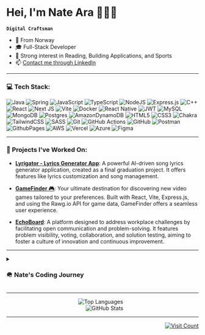 # Hei, I'm Nate Ara 🧑🏽‍💻

**`Digital Craftsman`**

- 📍 From Norway
- 🎓 Full-Stack Developer
- 🐺 Strong interest in Reading, Building Applications, and Sports
- 📫 [Contact me through LinkedIn](https://www.linkedin.com/in/nate-tklay-arafayne-20898925a)

---

### 💻 Tech Stack:
![Java](https://img.shields.io/badge/java-%23ED8B00.svg?style=flat&logo=openjdk&logoColor=white)
![Spring](https://img.shields.io/badge/spring-%236DB33F.svg?style=flat&logo=spring&logoColor=white) 
![JavaScript](https://img.shields.io/badge/javascript-%23323330.svg?style=flat&logo=javascript&logoColor=%23F7DF1E)
![TypeScript](https://img.shields.io/badge/typescript-%23007ACC.svg?style=flat&logo=typescript&logoColor=white)
![NodeJS](https://img.shields.io/badge/node.js-6DA55F?style=flat&logo=node.js&logoColor=white)
![Express.js](https://img.shields.io/badge/express.js-%23404d59.svg?style=flat&logo=express&logoColor=%2361DAFB)
![C++](https://img.shields.io/badge/c++-%2300599C.svg?style=flat&logo=c%2B%2B&logoColor=white)
![React](https://img.shields.io/badge/react-%2320232a.svg?style=flat&logo=react&logoColor=%2361DAFB) 
![Next JS](https://img.shields.io/badge/Next-black?style=flat&logo=next.js&logoColor=white)
![Vite](https://img.shields.io/badge/vite-%23646CFF.svg?style=flat&logo=vite&logoColor=white) 
![Docker](https://img.shields.io/badge/docker-%230db7ed.svg?style=flat&logo=docker&logoColor=white)
![React Native](https://img.shields.io/badge/react_native-%2320232a.svg?style=flat&logo=react&logoColor=%2361DAFB)
![JWT](https://img.shields.io/badge/JWT-black?style=flat&logo=JSON%20web%20tokens) 
![MySQL](https://img.shields.io/badge/mysql-4479A1.svg?style=flat&logo=mysql&logoColor=white)
![MongoDB](https://img.shields.io/badge/MongoDB-%234ea94b.svg?style=flat&logo=mongodb&logoColor=white)
![Postgres](https://img.shields.io/badge/postgres-%23316192.svg?style=flat&logo=postgresql&logoColor=white)
![AmazonDynamoDB](https://img.shields.io/badge/Amazon%20DynamoDB-4053D6?style=flat&logo=Amazon%20DynamoDB&logoColor=white) 
![HTML5](https://img.shields.io/badge/html5-%23E34F26.svg?style=flat&logo=html5&logoColor=white)
![CSS3](https://img.shields.io/badge/css3-%231572B6.svg?style=flat&logo=css3&logoColor=white)
![Chakra](https://img.shields.io/badge/chakra-%234ED1C5.svg?style=flat&logo=chakraui&logoColor=white) 
![TailwindCSS](https://img.shields.io/badge/tailwindcss-%2338B2AC.svg?style=flat&logo=tailwind-css&logoColor=white) 
![SASS](https://img.shields.io/badge/SASS-hotpink.svg?style=flat&logo=SASS&logoColor=white)
![Git](https://img.shields.io/badge/git-%23F05033.svg?style=flat&logo=git&logoColor=white)
![GitHub Actions](https://img.shields.io/badge/github%20actions-%232671E5.svg?style=flat&logo=githubactions&logoColor=white) 
![GitHub](https://img.shields.io/badge/github-%23121011.svg?style=flat&logo=github&logoColor=white)
![Postman](https://img.shields.io/badge/Postman-FF6C37?style=flat&logo=postman&logoColor=white)
![GithubPages](https://img.shields.io/badge/github%20pages-121013?style=flat&logo=github&logoColor=white) 
![AWS](https://img.shields.io/badge/AWS-%23FF9900.svg?style=flat&logo=amazon-aws&logoColor=white)
![Vercel](https://img.shields.io/badge/vercel-%23000000.svg?style=flat&logo=vercel&logoColor=white)
![Azure](https://img.shields.io/badge/azure-%230072C6.svg?style=flat&logo=microsoftazure&logoColor=white)
![Figma](https://img.shields.io/badge/figma-%23F24E1E.svg?style=flat&logo=figma&logoColor=white) 

---

### 🚀 Projects I've Worked On:
- **[Lyrigator - Lyrics Generator App](https://github.com/AnastasiaKurayshevich/nameless_lyrics_app)**:
  A powerful AI-driven song lyrics generator application, created as a final graduation project. It offers features like lyrics customization and song management.
  
- **[GameFinder 🎮](https://github.com/YourUsername/GameFinder)**:
  Your ultimate destination for discovering new video games tailored to your preferences. Built with React, Vite, Express.js, and using the Rawg.io API for game data, GameFinder offers a seamless user experience.

- **[EchoBoard](https://github.com/Nameless-Devs/echoboard)**:
  A platform designed to address workplace challenges by facilitating open communication and problem-solving. It features problem visibility, voting, collaboration, and solution testing, aiming to foster a culture of innovation and continuous improvement.

---

<details>
 <summary>
  <h3>🪖 Nate's Coding Journey</h3>
 </summary>
   As a Full-Stack Developer, I thrive on solving complex problems and continuously embracing new knowledge. My journey began in the military, where I developed discipline and resilience. However, my passion for technology and coding eventually led me to transition into Full-Stack Development. Today, I harness the discipline from my military background and my insatiable curiosity to conquer daily coding challenges. This unique blend of experiences fuels my excitement and drive in the ever-evolving tech landscape.
</details>

---

<div align="center">
 <img src="https://github-readme-stats.vercel.app/api/top-langs/?username=NateAra&theme=dark&hide_border=false&include_all_commits=false&count_private=true&layout=compact" alt="Top Languages" style="margin-right: 10px;"/>
 <br/>
 <img src="https://github-readme-stats.vercel.app/api?username=NateAra&theme=dark&hide_border=false&include_all_commits=false&count_private=true" alt="GitHub Stats" style="margin-left: 10px;"/>
</div>

---

<div align="right">
  <a href="https://visitcount.itsvg.in">
    <img src="https://visitcount.itsvg.in/api?id=NateAra&icon=0&color=12" alt="Visit Count"/>
  </a>
</div>

